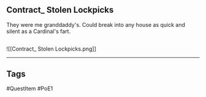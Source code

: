 ## Contract_ Stolen Lockpicks
They were me granddaddy's.
Could break into any house as quick and silent as a Cardinal's fart.
## 
![[Contract_ Stolen Lockpicks.png]]

---
## Tags
#QuestItem
#PoE1